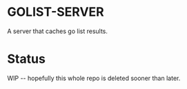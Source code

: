 # GOLIST-SERVER

A server that caches go list results. 

# Status 

WIP -- hopefully this whole repo is deleted sooner than later.
